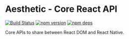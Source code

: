 # Aesthetic - Core React API

[![Build Status](https://github.com/aesthetic-suite/react/workflows/Build/badge.svg)](https://github.com/aesthetic-suite/react/actions?query=branch%3Amaster)
[![npm version](https://badge.fury.io/js/%40aesthetic%core-react.svg)](https://www.npmjs.com/package/@aesthetic/core-react)
[![npm deps](https://david-dm.org/aesthetic-suite/react.svg?path=packages/core-react)](https://www.npmjs.com/package/@aesthetic/core-react)

Core APIs to share between React DOM and React Native.
